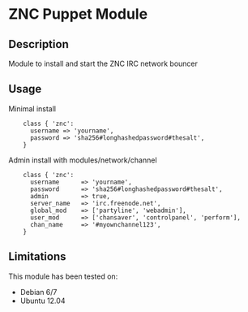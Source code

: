 # ZNC Puppet Module

## Description
Module to install and start the ZNC IRC network bouncer

## Usage

Minimal install

```puppet
    class { 'znc':
      username => 'yourname',
      password => 'sha256#longhashedpassword#thesalt',
    }
```

Admin install with modules/network/channel

```puppet
    class { 'znc':
      username      => 'yourname',
      password      => 'sha256#longhashedpassword#thesalt',
      admin         => true,
      server_name   => 'irc.freenode.net',
      global_mod    => ['partyline', 'webadmin'],
      user_mod      => ['chansaver', 'controlpanel', 'perform'],
      chan_name     => '#myownchannel123',  
    }
```

## Limitations
This module has been tested on:

* Debian 6/7
* Ubuntu 12.04
